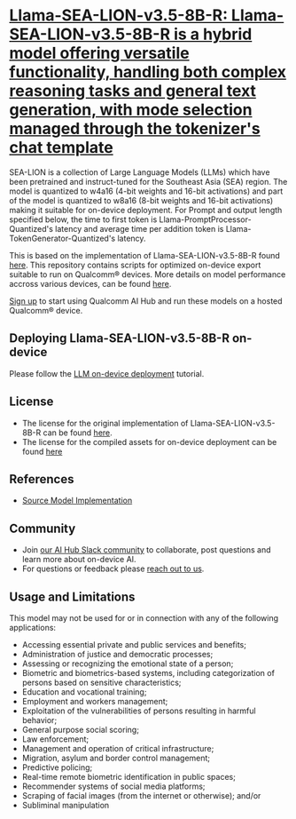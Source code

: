 # [Llama-SEA-LION-v3.5-8B-R: Llama-SEA-LION-v3.5-8B-R is a hybrid model offering versatile functionality, handling both complex reasoning tasks and general text generation, with mode selection managed through the tokenizer's chat template](https://aihub.qualcomm.com/models/llama_v3_1_sea_lion_3_5_8b_r)

SEA-LION is a collection of Large Language Models (LLMs) which have been pretrained and instruct-tuned for the Southeast Asia (SEA) region. The model is quantized to w4a16 (4-bit weights and 16-bit activations) and part of the model is quantized to w8a16 (8-bit weights and 16-bit activations) making it suitable for on-device deployment. For Prompt and output length specified below, the time to first token is Llama-PromptProcessor-Quantized's latency and average time per addition token is Llama-TokenGenerator-Quantized's latency.

This is based on the implementation of Llama-SEA-LION-v3.5-8B-R found [here](https://github.com/aisingapore/sealion/blob/main/models/sea-lion-v3.5/llama-sea-lion-v3.5-8B.md). This repository contains scripts for optimized on-device
export suitable to run on Qualcomm® devices. More details on model performance
accross various devices, can be found [here](https://aihub.qualcomm.com/models/llama_v3_1_sea_lion_3_5_8b_r).

[Sign up](https://myaccount.qualcomm.com/signup) to start using Qualcomm AI Hub and run these models on a hosted Qualcomm® device.

## Deploying Llama-SEA-LION-v3.5-8B-R on-device

Please follow the [LLM on-device deployment](https://github.com/quic/ai-hub-apps/tree/main/tutorials/llm_on_genie) tutorial.





## License
* The license for the original implementation of Llama-SEA-LION-v3.5-8B-R can be found
  [here](https://huggingface.co/meta-llama/Llama-3.1-8B-Instruct/blob/main/LICENSE).
* The license for the compiled assets for on-device deployment can be found [here](https://huggingface.co/meta-llama/Llama-3.1-8B-Instruct/blob/main/LICENSE)


## References
* [Source Model Implementation](https://github.com/aisingapore/sealion/blob/main/models/sea-lion-v3.5/llama-sea-lion-v3.5-8B.md)



## Community
* Join [our AI Hub Slack community](https://aihub.qualcomm.com/community/slack) to collaborate, post questions and learn more about on-device AI.
* For questions or feedback please [reach out to us](mailto:ai-hub-support@qti.qualcomm.com).


## Usage and Limitations

This model may not be used for or in connection with any of the following applications:

- Accessing essential private and public services and benefits;
- Administration of justice and democratic processes;
- Assessing or recognizing the emotional state of a person;
- Biometric and biometrics-based systems, including categorization of persons based on sensitive characteristics;
- Education and vocational training;
- Employment and workers management;
- Exploitation of the vulnerabilities of persons resulting in harmful behavior;
- General purpose social scoring;
- Law enforcement;
- Management and operation of critical infrastructure;
- Migration, asylum and border control management;
- Predictive policing;
- Real-time remote biometric identification in public spaces;
- Recommender systems of social media platforms;
- Scraping of facial images (from the internet or otherwise); and/or
- Subliminal manipulation
